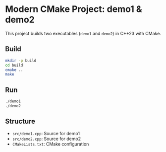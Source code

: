 # Modern CMake Project: demo1 & demo2

This project builds two executables (`demo1` and `demo2`) in C++23 with CMake.

## Build

```bash
mkdir -p build
cd build
cmake ..
make
```

## Run

```bash
./demo1
./demo2
```

## Structure
- `src/demo1.cpp`: Source for demo1
- `src/demo2.cpp`: Source for demo2
- `CMakeLists.txt`: CMake configuration
